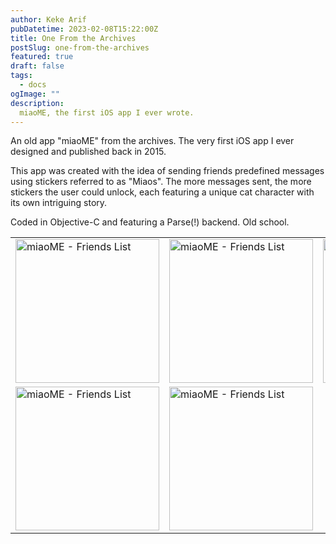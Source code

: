 ```yaml
---
author: Keke Arif
pubDatetime: 2023-02-08T15:22:00Z
title: One From the Archives
postSlug: one-from-the-archives
featured: true
draft: false
tags:
  - docs
ogImage: ""
description:
  miaoME, the first iOS app I ever wrote.
---
```


<style>
  table, tr, td {
    border: none;
  }
  img{ border:0; }
</style>

An old app "miaoME" from the archives. The very first iOS app I ever designed and published back in 2015.

This app was created with the idea of sending friends predefined messages using stickers referred to as "Miaos". The more messages sent, the more stickers the user could unlock, each featuring a unique cat character with its own intriguing story.

Coded in Objective-C and featuring a Parse(!) backend. Old school.

<!-- <img src="/assets/miaome/miaome-1.png" alt="miaoME - Friends List" width="300"> -->

<table>
  <tr>
    <td><img src="/assets/miaome/miaome-1.png" alt="miaoME - Friends List" width="230"></td>
    <td><img src="/assets/miaome/miaome-2.png" alt="miaoME - Friends List" width="230"></td>
    <td><img src="/assets/miaome/miaome-3.png" alt="miaoME - Friends List" width="230"></td>
  </tr>
  <tr>
    <td><img src="/assets/miaome/miaome-4.png" alt="miaoME - Friends List" width="230"></td>
    <td><img src="/assets/miaome/miaome-5.png" alt="miaoME - Friends List" width="230"></td>
  </tr>
 </table>